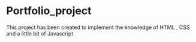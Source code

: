 # Portfolio_project
This project has been created to implement the knowledge of HTML , CSS and a little bit of Javascript

